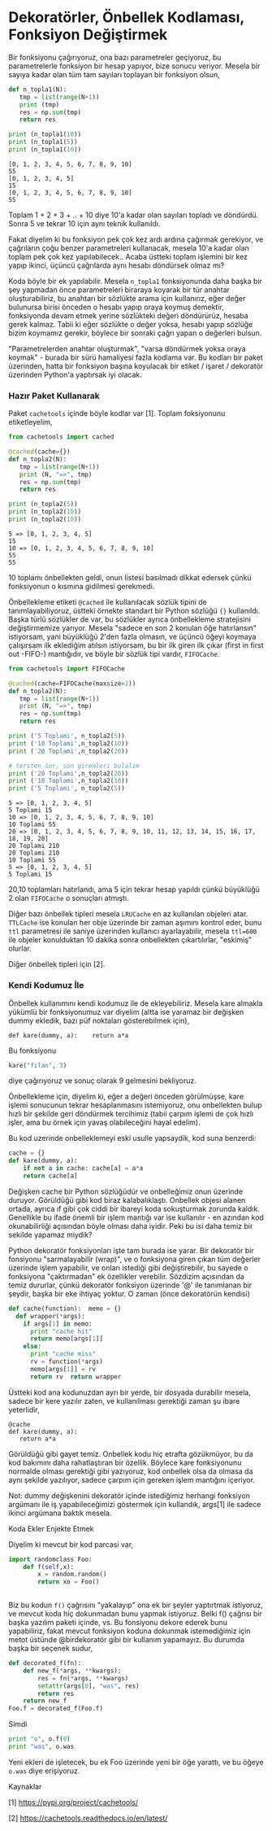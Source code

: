 # Dekoratörler, Önbellek Kodlaması, Fonksiyon Değiştirmek

Bir fonksiyonu çağırıyoruz, ona bazı parametreler geçiyoruz, bu
parametrelerle fonksiyon bir hesap yapıyor, bize sonucu veriyor.
Mesela bir sayıya kadar olan tüm tam sayıları toplayan bir fonksiyon
olsun,

```python
def n_topla1(N):
   tmp = list(range(N+1))
   print (tmp)
   res = np.sum(tmp)
   return res

print (n_topla1(10))
print (n_topla1(5))
print (n_topla1(10))
```

```text
[0, 1, 2, 3, 4, 5, 6, 7, 8, 9, 10]
55
[0, 1, 2, 3, 4, 5]
15
[0, 1, 2, 3, 4, 5, 6, 7, 8, 9, 10]
55
```

Toplam 1 + 2 + 3 + .. + 10 diye 10'a kadar olan sayıları topladı ve
döndürdü.  Sonra 5 ve tekrar 10 için aynı teknik kullanıldı.

Fakat diyelim ki bu fonksiyon pek çok kez ardı ardına çağırmak
gerekiyor, ve çağrıların çoğu benzer parametreleri kullanacak, mesela
10'a kadar olan toplam pek çok kez yapılabilecek.. Acaba üstteki
toplam işlemini bir kez yapıp ikinci, üçüncü çağrılarda aynı hesabı
döndürsek olmaz mı?

Koda böyle bir ek yapılabilir. Mesela `n_topla1` fonksiyonunda daha
başka bir şey yapmadan önce parametreleri biraraya koyarak bir tür
anahtar oluşturabiliriz, bu anahtarı bir sözlükte arama için
kullanırız, eğer değer bulunursa birisi önceden o hesabı yapıp oraya
koymuş demektir, fonksiyonda devam etmek yerine sözlükteki değeri
döndürürüz, hesaba gerek kalmaz. Tabii ki eğer sözlükte o değer yoksa,
hesabı yapıp sözlüğe bizim koymamız gerekir, böylece bir sonraki çağrı
yapan o değerleri bulsun.

"Parametrelerden anahtar oluşturmak", "varsa döndürmek yoksa oraya
koymak" - burada bir sürü hamaliyesi fazla kodlama var. Bu kodları bir
paket üzerinden, hatta bir fonksiyon başına koyulacak bir etiket /
işaret / dekoratör üzerinden Python'a yaptırsak iyi olacak.

### Hazır Paket Kullanarak

Paket `cachetools` içinde böyle kodlar var [1]. Toplam foksiyonunu etiketleyelim,

```python
from cachetools import cached

@cached(cache={})
def n_topla2(N):
   tmp = list(range(N+1))
   print (N, "=>", tmp)
   res = np.sum(tmp)
   return res

print (n_topla2(5))
print (n_topla2(10))
print (n_topla2(10))
```

```text
5 => [0, 1, 2, 3, 4, 5]
15
10 => [0, 1, 2, 3, 4, 5, 6, 7, 8, 9, 10]
55
55
```
10 toplamı önbellekten geldi, onun listesi basılmadı dikkat edersek
çünkü fonksiyonun o kısmına gidilmesi gerekmedi.

Önbellekleme etiketi `@cached` ile kullanılacak sözlük tipini de
tanımlayabiliyoruz, üstteki örnekte standart bir Python sözlüğü `{}`
kullanıldı. Başka türlü sözlükler de var, bu sözlükler ayrıca
önbellekleme stratejisini değiştirmemize yarıyor. Mesela "sadece en
son 2 konulan öğe hatırlansın" istiyorsam, yani büyüklüğü 2'den fazla
olmasın, ve üçüncü öğeyi koymaya çalışırsam ilk eklediğim atılsın
istiyorsam, bu bir ilk giren ilk çıkar (first in first out -FIFO-)
mantığıdır, ve böyle bir sözlük tipi vardır, `FIFOCache`.


```python
from cachetools import FIFOCache

@cached(cache=FIFOCache(maxsize=2))
def n_topla2(N):
   tmp = list(range(N+1))
   print (N, "=>", tmp)
   res = np.sum(tmp)
   return res

print ('5 Toplami', n_topla2(5))
print ('10 Toplami',n_topla2(10))
print ('20 Toplami',n_topla2(20))

# tersten sor, son girenleri bulalim
print ('20 Toplami',n_topla2(20))
print ('10 Toplami',n_topla2(10))
print ('5 Toplami', n_topla2(5))
```

```text
5 => [0, 1, 2, 3, 4, 5]
5 Toplami 15
10 => [0, 1, 2, 3, 4, 5, 6, 7, 8, 9, 10]
10 Toplami 55
20 => [0, 1, 2, 3, 4, 5, 6, 7, 8, 9, 10, 11, 12, 13, 14, 15, 16, 17, 18, 19, 20]
20 Toplami 210
20 Toplami 210
10 Toplami 55
5 => [0, 1, 2, 3, 4, 5]
5 Toplami 15
```

20,10 toplamları hatırlandı, ama 5 için tekrar hesap yapıldı çünkü büyüklüğü 2
olan `FIFOCache` o sonuçları atmıştı.

Diğer bazı önbellek tipleri mesela `LRUCache` en az kullanılan
objeleri atar. `TTLCache` ise konulan her obje üzerinde bir zaman
aşımını kontrol eder, bunu `ttl` parametresi ile saniye üzerinden
kullanıcı ayarlayabilir, mesela `ttl=600` ile objeler konulduktan 10
dakika sonra onbellekten çıkartılırlar, "eskimiş" olurlar.

Diğer önbellek tipleri için [2].

### Kendi Kodumuz İle

Önbellek kullanımını kendi kodumuz ile de ekleyebiliriz. Mesela kare
almakla yükümlü bir fonksiyonumuz var diyelim (altta ise yaramaz bir
değişken dummy ekledik, bazı püf noktaları gösterebilmek için),

```
def kare(dummy, a):    return a*a
```

Bu fonksiyonu

```python
kare("filan", 3)
```

diye çağırıyoruz ve sonuç olarak 9 gelmesini bekliyoruz. 

Önbellekleme için, diyelim ki, eğer a değeri önceden görülmüşse, kare
işlemi sonucunun tekrar hesaplanmasını istemiyoruz, onu onbellekten
bulup hızlı bir şekilde geri döndürmek tercihimiz (tabii çarpım işlemi
de çok hızlı işler, ama bu örnek için yavaş olabileceğini hayal
edelim).

Bu kod uzerinde onbelleklemeyi eski usulle yapsaydik, kod suna
benzerdi:

```python
cache = {}
def kare(dummy, a):
    if not a in cache: cache[a] = a*a
    return cache[a]
```

Değişken cache bir Python sözlüğüdür ve onbelleğimiz onun üzerinde
duruyor. Görüldüğü gibi kod biraz kalabalıklaştı. Onbellek objesi
alanen ortada, ayrıca ıf gibi çok ciddi bir ibareyi koda sokuşturmak
zorunda kaldık. Genellikle bu ifade önemli bir işlem mantığı var ise
kullanılır - en azından kod okunabilirliği açısından böyle olması daha
iyidir. Peki bu isi daha temiz bir sekilde yapamaz miydik?

Python dekoratör fonksiyonları işte tam burada ise yarar. Bir
dekoratör bir fonsiyonu "sarmalayabilir (wrap)", ve o fonksiyona giren
çıkan tüm değerler üzerinde işlem yapabilir, ve onları istediği gibi
değiştirebilir, bu sayede o fonksiyona "çaktırmadan" ek özellikler
verebilir. Sözdizim açısından da temiz dururlar, çünkü dekoratör
fonksiyon üzerinde '@' ile tanımlanan bir şeydir, başka bir eke
ihtiyaç yoktur. O zaman (önce dekoratörün kendisi)

```python
def cache(function):  memo = {}
  def wrapper(*args):
    if args[1] in memo:
      print "cache hit"
      return memo[args[1]]
    else:
      print "cache miss"
      rv = function(*args)
      memo[args[1]] = rv
      return rv  return wrapper
```

Üstteki kod ana kodunuzdan ayrı bir yerde, bir dosyada durabilir
mesela, sadece bir kere yazılır zaten, ve kullanılması gerektiği zaman
şu ibare yeterlidir,

```
@cache
def kare(dummy, a):
   return a*a
```

Görüldüğü gibi gayet temiz. Onbellek kodu hiç etrafta gözükmüyor, bu
da kod bakımını daha rahatlaştıran bir özellik. Böylece kare
fonksiyonunu normalde olması gerektiği gibi yazıyoruz, kod onbellek
olsa da olmasa da aynı şekilde yazılıyor, sadece çarpım için gereken
işlem mantığını içeriyor.

Not: dummy değişkenini dekoratör içinde istediğimiz herhangi fonksiyon
argümanı ile iş yapabileceğimizi göstermek için kullandık, args[1] ile
sadece ikinci argümana baktık mesela.

Koda Ekler Enjekte Etmek

Diyelim ki mevcut bir kod parcasi var,

```python
import randomclass Foo:
    def f(self,x):
        x = random.random()
        return xo = Foo()
    
```

Biz bu kodun `f()` çağrısını "yakalayıp" ona ek bir şeyler yaptırtmak
istiyoruz, ve mevcut koda hiç dokunmadan bunu yapmak istiyoruz. Belki
f() çağrısı bir başka yazılım paketi içinde, vs. Bu fonsiyonu dekore
ederek bunu yapabiliriz, fakat mevcut fonksiyon koduna dokunmak
istemediğimiz için metot üstünde @birdekoratör gibi bir kullanım
yapamayız. Bu durumda başka bir seçenek sudur,

```python
def decorated_f(fn):
    def new_f(*args, **kwargs):
        res = fn(*args, **kwargs)
        setattr(args[0], "was", res)
        return res
    return new_f
Foo.f = decorated_f(Foo.f)
```

Simdi

```python
print "o", o.f(0)
print "was", o.was
```

Yeni ekleri de işletecek, bu ek Foo üzerinde yeni bir öğe yarattı, ve
bu öğeye `o.was` diye erişiyoruz.


Kaynaklar

[1] https://pypi.org/project/cachetools/

[2] https://cachetools.readthedocs.io/en/latest/

